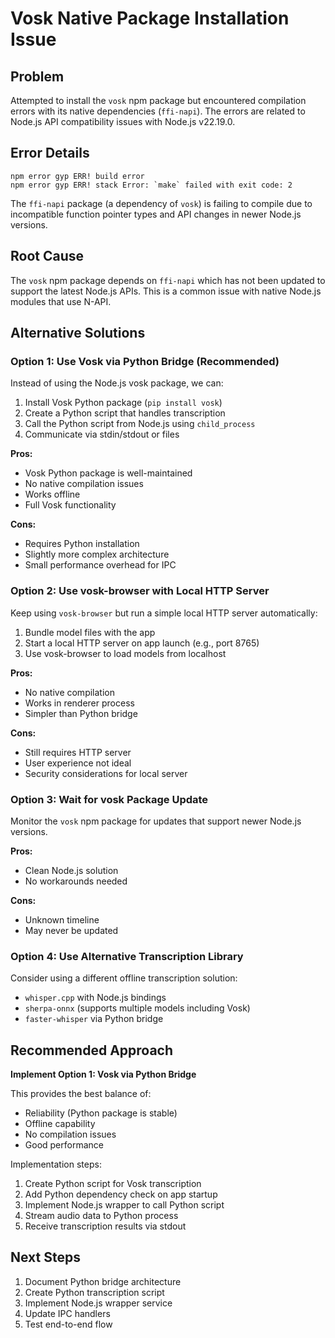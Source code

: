 # Vosk Native Package Installation Issue

## Problem

Attempted to install the `vosk` npm package but encountered compilation errors with its native dependencies (`ffi-napi`). The errors are related to Node.js API compatibility issues with Node.js v22.19.0.

## Error Details

```
npm error gyp ERR! build error
npm error gyp ERR! stack Error: `make` failed with exit code: 2
```

The `ffi-napi` package (a dependency of `vosk`) is failing to compile due to incompatible function pointer types and API changes in newer Node.js versions.

## Root Cause

The `vosk` npm package depends on `ffi-napi` which has not been updated to support the latest Node.js APIs. This is a common issue with native Node.js modules that use N-API.

## Alternative Solutions

### Option 1: Use Vosk via Python Bridge (Recommended)
Instead of using the Node.js vosk package, we can:
1. Install Vosk Python package (`pip install vosk`)
2. Create a Python script that handles transcription
3. Call the Python script from Node.js using `child_process`
4. Communicate via stdin/stdout or files

**Pros:**
- Vosk Python package is well-maintained
- No native compilation issues
- Works offline
- Full Vosk functionality

**Cons:**
- Requires Python installation
- Slightly more complex architecture
- Small performance overhead for IPC

### Option 2: Use vosk-browser with Local HTTP Server
Keep using `vosk-browser` but run a simple local HTTP server automatically:
1. Bundle model files with the app
2. Start a local HTTP server on app launch (e.g., port 8765)
3. Use vosk-browser to load models from localhost

**Pros:**
- No native compilation
- Works in renderer process
- Simpler than Python bridge

**Cons:**
- Still requires HTTP server
- User experience not ideal
- Security considerations for local server

### Option 3: Wait for vosk Package Update
Monitor the `vosk` npm package for updates that support newer Node.js versions.

**Pros:**
- Clean Node.js solution
- No workarounds needed

**Cons:**
- Unknown timeline
- May never be updated

### Option 4: Use Alternative Transcription Library
Consider using a different offline transcription solution:
- `whisper.cpp` with Node.js bindings
- `sherpa-onnx` (supports multiple models including Vosk)
- `faster-whisper` via Python bridge

## Recommended Approach

**Implement Option 1: Vosk via Python Bridge**

This provides the best balance of:
- Reliability (Python package is stable)
- Offline capability
- No compilation issues
- Good performance

Implementation steps:
1. Create Python script for Vosk transcription
2. Add Python dependency check on app startup
3. Implement Node.js wrapper to call Python script
4. Stream audio data to Python process
5. Receive transcription results via stdout

## Next Steps

1. Document Python bridge architecture
2. Create Python transcription script
3. Implement Node.js wrapper service
4. Update IPC handlers
5. Test end-to-end flow
